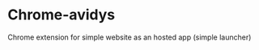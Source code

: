Chrome-avidys
=============

Chrome extension for simple website as an hosted app (simple launcher)
